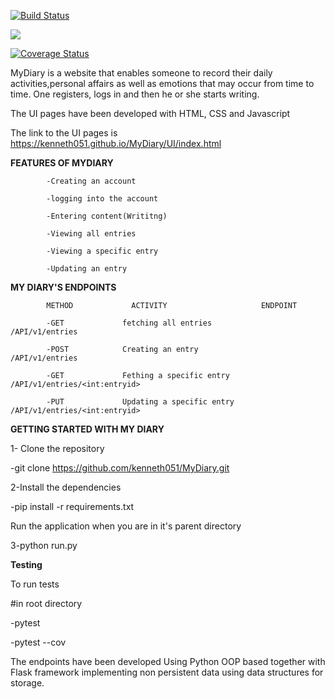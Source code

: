 [![Build Status](https://travis-ci.org/kenneth051/MyDiary.svg?branch=develop)](https://travis-ci.org/kenneth051/MyDiary)

<a href="https://codeclimate.com/github/kenneth051/MyDiary/maintainability"><img src="https://api.codeclimate.com/v1/badges/9d29aad9c943fed7228d/maintainability" /></a>


[![Coverage Status](https://coveralls.io/repos/github/kenneth051/MyDiary/badge.svg?branch=develop)](https://coveralls.io/github/kenneth051/MyDiary?branch=develop)



MyDiary
is a website that enables someone to record their daily activities,personal affairs as well as emotions that may occur from time to time. One registers, logs in and then he or she starts writing.

 The UI pages have been developed with HTML, CSS and Javascript
	
 The link to the UI pages is https://kenneth051.github.io/MyDiary/UI/index.html
	

 **FEATURES OF MYDIARY**
	
			-Creating an account

			-logging into the account

			-Entering content(Writitng)

			-Viewing all entries

			-Viewing a specific entry

			-Updating an entry


 **MY DIARY'S ENDPOINTS**
	
			METHOD             ACTIVITY                     ENDPOINT

			-GET             fetching all entries           /API/v1/entries

			-POST            Creating an entry              /API/v1/entries

			-GET             Fething a specific entry       /API/v1/entries/<int:entryid>

			-PUT             Updating a specific entry      /API/v1/entries/<int:entryid>




**GETTING STARTED WITH MY DIARY**

1- Clone the repository

-git clone https://github.com/kenneth051/MyDiary.git

2-Install the dependencies

-pip install -r requirements.txt

Run the application when you are in it's parent directory

3-python run.py

**Testing**

To run tests

#in root directory

-pytest

-pytest --cov


 The endpoints have been developed Using Python OOP based together with Flask framework implementing non persistent data using data structures for storage.
 
